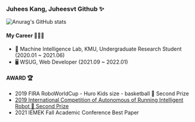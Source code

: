 ### Juhees Kang, Juheesvt Github ✨ 
  
  
    

![Anurag's GitHub stats](https://github-readme-stats.vercel.app/api?username=juheesvt&show_icons=true&theme=radical)

  
    

#### My Career 👩🏻‍💻 
- 🤖 Machine Intelligence Lab, KMU, Undergraduate Research Student (2020.01 ~ 2021.06)
- 🖥️ WSUG, Web Developer (2021.09 ~ 2022.01)

#### AWARD 🏆
- 2019 FIRA RoboWorldCup - Huro Kids size - basketball 🥈 Second Prize
- [2019 International Competition of Autonomous of Running Intelligent Robot 🥈 Second Prize](https://m.kookmin.ac.kr/comm/board/user/be8e117863cfd580d7ed5931a799207c/view.do?dataSeq=1069743)
- 2021 IEMEK Fall Academic Conference Best Paper



<!--

#### Tech
Python C/C++ JAVA HTML5 CSS3 JS
MongoDB MySQL OpenCV MFC WordPress
Docker AWS 
Super Resolution Classification Object Detection 
-->
